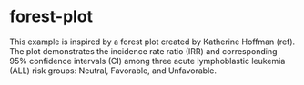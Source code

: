 # forest-plot
This example is inspired by a forest plot created by Katherine Hoffman (ref).
The plot demonstrates the incidence rate ratio (IRR) and corresponding 95% confidence intervals (CI) among three acute lymphoblastic leukemia (ALL) risk groups: Neutral, Favorable, and Unfavorable.
